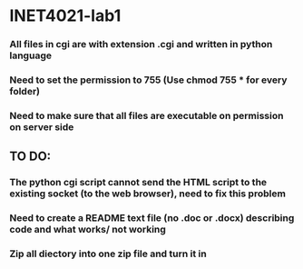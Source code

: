 # INET4021-lab1

### All files in cgi are with extension .cgi and written in python language
### Need to set the permission to 755 (Use chmod 755 * for every folder)
### Need to make sure that all files are executable on permission on server side
## TO DO:
### The python cgi script cannot send the HTML script to the existing socket (to the web browser), need to fix this problem
### Need to create a README text file (no .doc or .docx) describing code and what works/ not working
### Zip all diectory into one zip file and turn it in
